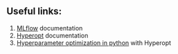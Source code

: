 ## Useful links:
  1. [MLflow](https://mlflow.org/docs/latest/index.html#) documentation
  2. [Hyperopt](http://hyperopt.github.io/hyperopt/) documentation
  3. [Hyperparameter optimization in python](https://towardsdatascience.com/hyperparameter-optimization-in-python-part-2-hyperopt-5f661db91324) with Hyperopt
